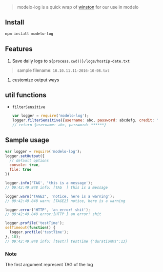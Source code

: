 > modelo-log is a quick wrap of [winston](https://github.com/winstonjs/winston) for our use in modelo

## Install

```bash
npm install modelo-log
```

## Features

1. Save daily logs to `${process.cwd()}/logs/hostIp-date.txt`

  > sample filename: `10.10.11.11-2016-10-08.txt`

1. customize output ways

## util functions

- `filterSensitive`

  ```js
  var logger = require('modelo-log');
  logger.filterSensitive({username: abc, password: abcdefg, credit: '4564188001337578'})
  // return {username: abc, password: ******}
  ```

## Sample usage

```js
var logger = require('modelo-log');
logger.setOutput({
  // default options
  console: true,
  file: true
})

logger.info('TAG', 'this is a message');
// 09:42:49.848 info: [TAG  ] this is a message

logger.warn('TAGE2', 'notice, here is a warning');
// 09:42:49.848 warn: [TAGE2] notice, here is a warning

logger.error('HTTP', 'an error! shit');
// 09:42:49.848 error:[HTTP ] an error! shit

logger.profile('testTime');
setTimeout(function() {
  logger.profile('testTime');
}, 10);
// 09:42:49.848 info: [testT] testTime {"durationMs":13}
```

### Note
The first argument represent TAG of the log